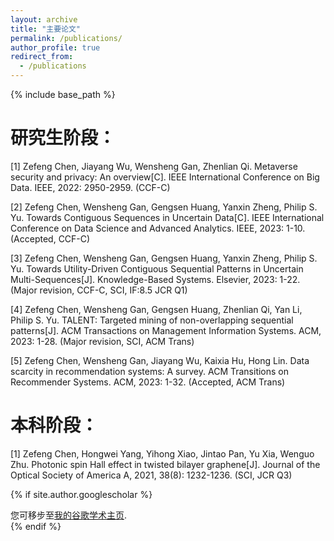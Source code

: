 ```yaml
---
layout: archive
title: "主要论文"
permalink: /publications/
author_profile: true
redirect_from:
  - /publications
---
```


{% include base_path %}

研究生阶段：
====
[1] Zefeng Chen, Jiayang Wu, Wensheng Gan, Zhenlian Qi. Metaverse security and privacy: An overview[C]. IEEE International Conference on Big Data. IEEE, 2022: 2950-2959. (CCF-C)

[2] Zefeng Chen, Wensheng Gan, Gengsen Huang, Yanxin Zheng, Philip S. Yu. Towards Contiguous Sequences in Uncertain Data[C]. IEEE International Conference on Data Science and Advanced Analytics. IEEE, 2023: 1-10. (Accepted, CCF-C)

[3] Zefeng Chen, Wensheng Gan, Gengsen Huang, Yanxin Zheng, Philip S. Yu. Towards Utility-Driven Contiguous Sequential Patterns in Uncertain Multi-Sequences[J]. Knowledge-Based Systems. Elsevier, 2023: 1-22. (Major revision, CCF-C, SCI, IF:8.5 JCR Q1)

[4] Zefeng Chen, Wensheng Gan, Gengsen Huang, Zhenlian Qi, Yan Li, Philip S. Yu. TALENT: Targeted mining of non-overlapping sequential patterns[J]. ACM Transactions on Management Information Systems. ACM, 2023: 1-28. (Major revision, SCI, ACM Trans)

[5] Zefeng Chen, Wensheng Gan, Jiayang Wu, Kaixia Hu, Hong Lin. Data scarcity in recommendation systems: A survey. ACM Transitions on Recommender Systems. ACM, 2023: 1-32. (Accepted, ACM Trans)

本科阶段：
====
[1] Zefeng Chen, Hongwei Yang, Yihong Xiao, Jintao Pan, Yu Xia, Wenguo Zhu. Photonic spin Hall effect in twisted bilayer graphene[J]. Journal of the Optical Society of America A, 2021, 38(8): 1232-1236. (SCI, JCR Q3)


{% if site.author.googlescholar %}
  <div class="wordwrap">您可移步至<a href="{{site.author.googlescholar}}">我的谷歌学术主页</a>.</div>
{% endif %}
